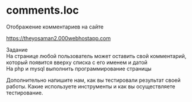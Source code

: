 # comments.loc
Отображение комментариев на сайте  

https://theyosaman2.000webhostapp.com  

Задание  
На странице любой пользователь может оставить свой комментарий, который появится вверху списка с его именем и датой  
На php и mysql выполнить программирование страницы  

Дополнительно напишите нам, как вы тестировали результат своей работы. Какие используете инструменты и как вы осуществляете тестирование.
